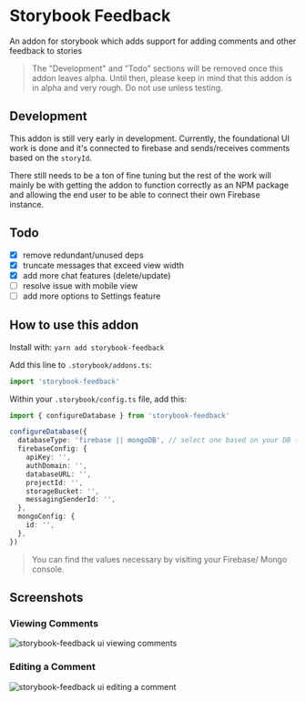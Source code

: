 # Storybook Feedback

An addon for storybook which adds support for adding comments and other feedback to stories

> The "Development" and "Todo" sections will be removed once this addon leaves alpha. Until then, please keep in mind that this addon is in alpha and very rough. Do not use unless testing.

## Development

This addon is still very early in development. Currently, the foundational UI work is done and it's connected to firebase and sends/receives comments based on the `storyId`.

There still needs to be a ton of fine tuning but the rest of the work will mainly be with getting the addon to function correctly as an NPM package and allowing the end user to be able to connect their own Firebase instance.

## Todo

- [x] remove redundant/unused deps
- [x] truncate messages that exceed view width
- [x] add more chat features (delete/update)
- [ ] resolve issue with mobile view
- [ ] add more options to Settings feature

## How to use this addon

Install with: `yarn add storybook-feedback`

Add this line to `.storybook/addons.ts`:

```typescript
import 'storybook-feedback'
```

Within your `.storybook/config.ts` file, add this:

```typescript
import { configureDatabase } from 'storybook-feedback'

configureDatabase({
  databaseType: 'firebase || mongoDB', // select one based on your DB type
  firebaseConfig: {
    apiKey: '',
    authDomain: '',
    databaseURL: '',
    projectId: '',
    storageBucket: '',
    messagingSenderId: '',
  },
  mongoConfig: {
    id: '',
  },
})
```

> You can find the values necessary by visiting your Firebase/ Mongo console.

## Screenshots

### Viewing Comments

![storybook-feedback ui viewing comments](https://i.imgur.com/ATOjTXi.png)

### Editing a Comment

![storybook-feedback ui editing a comment](https://i.imgur.com/UbvtdtO.png)
